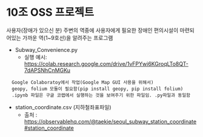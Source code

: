 # 10조 OSS 프로젝트
사용자(장애가 있으신 분) 주변의 역중에 사용자에게 필요한 장애인 편의시설이 마련되어있는 가까운 역(1~9호선)을 알려주는 프로그램

+ Subway_Convenience.py
  + 실행 예시: <https://colab.research.google.com/drive/1vFPYwi6KGroqLTo8QT-7dAPSNhCnMGKu>
~~~
  Google Colaboratoy에서 작업(Google Map GUI 사용을 위해서)
  geopy, folium 모듈이 필요함(pip install geopy, pip install folium)
  .ipynb 파일은 구글 코랩에서 실행하는 것을 보여주기 위한 파일임. .py파일과 동일함
~~~
+ station_coordinate.csv (지하철좌표파일)
  + 출처 : https://observablehq.com/@taekie/seoul_subway_station_coordinate#station_coordinate
